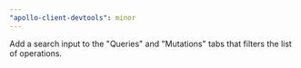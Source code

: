 ```yaml
---
"apollo-client-devtools": minor
---
```


Add a search input to the "Queries" and "Mutations" tabs that filters the list of operations.
